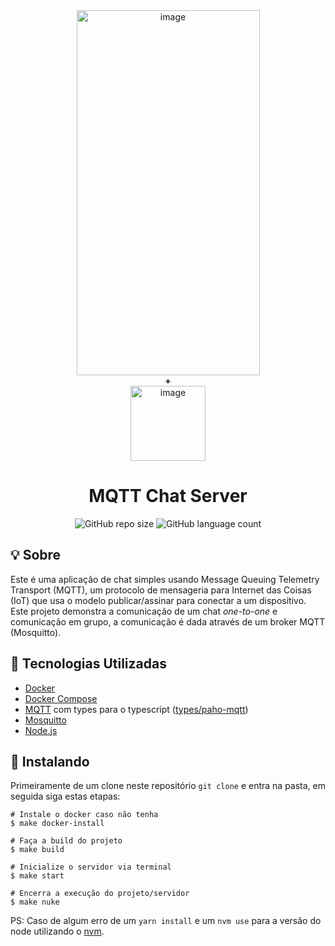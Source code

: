 <div align="center">
  <img width="293" height="584" alt="image" src="https://github.com/user-attachments/assets/848f59c2-d598-4c2d-9192-816a40847e17" />
  <div><b>+</b></div>
  <img width="120" height="120" alt="image" src="https://github.com/user-attachments/assets/83457577-955e-41c8-8400-aa8e88edf2d5" />
</div>
<h1 align="center">MQTT Chat Server</h1>
<div align="center">
  
![GitHub repo size](https://img.shields.io/github/repo-size/iuricode/README-template?style=for-the-badge)
![GitHub language count](https://img.shields.io/github/languages/count/iuricode/README-template?style=for-the-badge)
  
</div>


## :bulb: Sobre

Este é uma aplicação de chat simples usando Message Queuing Telemetry Transport (MQTT), um protocolo de mensageria para Internet das Coisas (IoT) que usa o modelo publicar/assinar para conectar a um dispositivo.
Este projeto demonstra a comunicação de um chat _one-to-one_ e comunicação em grupo, a comunicação é dada através de um broker MQTT (Mosquitto).


## 🧞 Tecnologias Utilizadas 

- [Docker](https://www.docker.com/)
- [Docker Compose](https://docs.docker.com/compose/)
- [MQTT](https://mqtt.org/) com types para o typescript ([types/paho-mqtt](https://classic.yarnpkg.com/en/package/@types/paho-mqtt))
- [Mosquitto](https://mosquitto.org/)
- [Node.js](https://nodejs.org/en)


## 🚀 Instalando 

Primeiramente de um clone neste repositório ```git clone``` e entra na pasta, em seguida siga estas etapas:

```
# Instale o docker caso não tenha 
$ make docker-install

# Faça a build do projeto
$ make build

# Inicialize o servidor via terminal 
$ make start

# Encerra a execução do projeto/servidor
$ make nuke
```

PS: Caso de algum erro de um ``yarn install`` e um ```nvm use``` para a versão do node utilizando o [nvm](https://github.com/nvm-sh/nvm).

